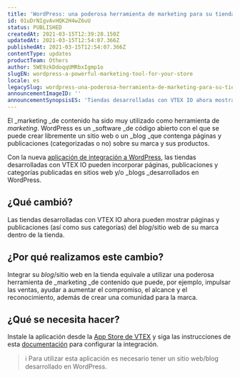 ```yaml
---
title: 'WordPress: una poderosa herramienta de marketing para su tienda'
id: 01uDrNIgvAvHQK2H4wZ6uU
status: PUBLISHED
createdAt: 2021-03-15T12:39:28.150Z
updatedAt: 2021-03-15T12:54:07.366Z
publishedAt: 2021-03-15T12:54:07.366Z
contentType: updates
productTeam: Others
author: 5WE9zkDdoqqUMRbxIgmp1o
slugEN: wordpress-a-powerful-marketing-tool-for-your-store
locale: es
legacySlug: wordpress-una-poderosa-herramienta-de-marketing-para-su-tienda
announcementImageID: ''
announcementSynopsisES: 'Tiendas desarrolladas con VTEX IO ahora mostram páginas y publicaciones del blog de la marca dentro de la tienda. '
---
```


El _marketing _de contenido ha sido muy utilizado como herramienta de _marketing_. WordPress es un _software _de código abierto con el que se puede crear libremente un sitio web o un _blog _que contenga páginas y publicaciones (categorizadas o no) sobre su marca y sus productos.

Con la nueva [aplicación de integración a WordPress](https://apps.vtex.com/vtex-wordpress-integration/p), las tiendas desarrolladas con VTEX IO pueden incorporar páginas, publicaciones y categorías publicadas en sitios web y/o _blogs _desarrollados en WordPress.

## ¿Qué cambió? 

Las tiendas desarrolladas con VTEX IO ahora pueden mostrar páginas y publicaciones (así como sus categorías) del _blog_/sitio web de su marca dentro de la tienda.

## ¿Por qué realizamos este cambio? 

Integrar su _blog_/sitio web en la tienda equivale a utilizar una poderosa herramienta de _marketing _de contenido que puede, por ejemplo, impulsar las ventas, ayudar a aumentar el compromiso, el alcance y el reconocimiento, además de crear una comunidad para la marca.

##  ¿Qué se necesita hacer? 

Instale la aplicación desde la [App Store de VTEX](https://apps.vtex.com/vtex-wordpress-integration/p) y siga las instrucciones de esta [documentación](https://developers.vtex.com/vtex-developer-docs/docs/vtex-wordpress-integration) para configurar la integración.

> ℹ️ Para utilizar esta aplicación es necesario tener un sitio web/blog desarrollado en WordPress.
